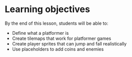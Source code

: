 # Learning objectives

By the end of this lesson, students will be able to:
- Define what a platformer is
- Create tilemaps that work for platformer games
- Create player sprites that can jump and fall realistically
- Use placeholders to add coins and enemies
